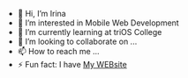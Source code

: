 - 👋 Hi, I’m Irina
- 👀 I’m interested in Mobile Web Development
- 🌱 I’m currently learning at triOS College
- 💞️ I’m looking to collaborate on ...
- 📫 How to reach me ...
- ⚡ Fun fact: I have  [My WEBsite](https://rabbitrunout.github.io/)
<!---
rabbitrunout/rabbitrunout is a ✨ special ✨ repository because its `README.md` (this file) appears on your GitHub profile.
You can click the Preview link to take a look at your changes.
--->
